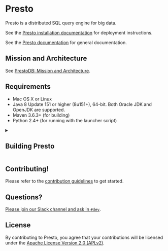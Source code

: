 # Presto

Presto is a distributed SQL query engine for big data.

See the [Presto installation documentation](https://prestodb.io/docs/current/installation.html) for deployment instructions.

See the [Presto documentation](https://prestodb.io/docs/current/) for general documentation.


## Mission and Architecture

See [PrestoDB: Mission and Architecture](ARCHITECTURE.md). 

## Requirements

* Mac OS X or Linux
* Java 8 Update 151 or higher (8u151+), 64-bit. Both Oracle JDK and OpenJDK are supported.
* Maven 3.6.3+ (for building)
* Python 2.4+ (for running with the launcher script)

<details> <!-- from: https://github.com/prestodb/presto/blob/master/README.md -->
  <summary><a id="building-presto"><h2>Building Presto</h2></a></summary>

### Overview (Java)

Presto is a standard Maven project. Simply run the following command from the project root directory:

    ./mvnw clean install

On the first build, Maven will download all the dependencies from the internet and cache them in the local repository (`~/.m2/repository`), which can take a considerable amount of time. Subsequent builds will be faster.

Presto has a comprehensive set of unit tests that can take several minutes to run. You can disable the tests when building:

    ./mvnw clean install -DskipTests

After building Presto for the first time, you can load the project into your IDE and run the server. We recommend using [IntelliJ IDEA](http://www.jetbrains.com/idea/). Because Presto is a standard Maven project, you can import it into your IDE using the root `pom.xml` file. In IntelliJ, choose Open Project from the Quick Start box or choose Open from the File menu and select the root `pom.xml` file.

After opening the project in IntelliJ, double check that the Java SDK is properly configured for the project:

* Open the File menu and select Project Structure
* In the SDKs section, ensure that a 1.8 JDK is selected (create one if none exist)
* In the Project section, ensure the Project language level is set to 8.0 as Presto makes use of several Java 8 language features

Presto comes with sample configuration that should work out-of-the-box for development. Use the following options to create a run configuration:

* Main Class: `com.facebook.presto.server.PrestoServer`
* VM Options: `-ea -XX:+UseG1GC -XX:G1HeapRegionSize=32M -XX:+UseGCOverheadLimit -XX:+ExplicitGCInvokesConcurrent -Xmx2G -Dconfig=etc/config.properties -Dlog.levels-file=etc/log.properties`
* Working directory: `$MODULE_WORKING_DIR$` or `$MODULE_DIR$`(Depends your version of IntelliJ)
* Use classpath of module: `presto-main`

The working directory should be the `presto-main` subdirectory. In IntelliJ, using `$MODULE_DIR$` accomplishes this automatically.

Additionally, the Hive plugin must be configured with location of your Hive metastore Thrift service. Add the following to the list of VM options, replacing `localhost:9083` with the correct host and port (or use the below value if you do not have a Hive metastore):

    -Dhive.metastore.uri=thrift://localhost:9083

### Using SOCKS for Hive or HDFS

If your Hive metastore or HDFS cluster is not directly accessible to your local machine, you can use SSH port forwarding to access it. Setup a dynamic SOCKS proxy with SSH listening on local port 1080:

    ssh -v -N -D 1080 server

Then add the following to the list of VM options:

    -Dhive.metastore.thrift.client.socks-proxy=localhost:1080

### Running the CLI

Start the CLI to connect to the server and run SQL queries:

    presto-cli/target/presto-cli-*-executable.jar

Run a query to see the nodes in the cluster:

    SELECT * FROM system.runtime.nodes;

In the sample configuration, the Hive connector is mounted in the `hive` catalog, so you can run the following queries to show the tables in the Hive database `default`:

    SHOW TABLES FROM hive.default;

### Building the Documentation

To build the Presto docs, see the [docs README](presto-docs/README.md).

### Building the Presto Console

The Presto Console is composed of several React components and is written in JSX and ES6. This
source code is stored in the `presto-ui/` module. The compilation process generates
browser-compatible javascript which is added as JAR resources during the maven build. When the
resource JAR is included on the classpath of Presto coordinator, it will be able to serve the
resources.

None of the Java code relies on the Presto UI project being compiled, so it is possible to exclude
this UI when building Presto. Add the property `-DskipUI` to the maven command to disable building
the `ui` maven module.

    ./mvnw clean install -DskipUI

You must have [Node.js](https://nodejs.org/en/download/) and [Yarn](https://yarnpkg.com/en/) installed to build the UI. When using  Maven to build
the project, Node and yarn are installed in the `presto-ui/target` folder. Add the node and yarn
executables to the `PATH` environment variable.

To update Presto Console after making changes, run:

    yarn --cwd presto-ui/src install

To simplify iteration, you can also run in `watch` mode, which automatically re-compiles when
changes to source files are detected:

    yarn --cwd presto-ui/src run watch

To iterate quickly, simply re-build the project in IntelliJ after packaging is complete. Project
resources will be hot-reloaded and changes are reflected on browser refresh.

## Presto native and Velox

[Presto native](https://github.com/prestodb/presto/tree/master/presto-native-execution) is a C++ rewrite of Presto worker. [Presto native](https://github.com/prestodb/presto/tree/master/presto-native-execution) uses [Velox](https://github.com/facebookincubator/velox) as its primary engine to run presto workloads.

[Velox](https://github.com/facebookincubator/velox) is a C++ database library which provides reusable, extensible, and high-performance data processing components.

Check out [building instructions](https://github.com/prestodb/presto/tree/master/presto-native-execution#build-from-source) to get started.


<hr>
</details>


## Contributing!

Please refer to the [contribution guidelines](https://github.com/prestodb/presto/blob/master/CONTRIBUTING.md) to get started.

## Questions?

[Please join our Slack channel and ask in `#dev`](https://communityinviter.com/apps/prestodb/prestodb).

## License

By contributing to Presto, you agree that your contributions will be licensed under the [Apache License Version 2.0 (APLv2)](LICENSE).

